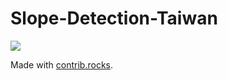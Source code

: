 # Slope-Detection-Taiwan


<a href="https://github.com/andrew76214/Slope-Detection-Taiwan/graphs/contributors">
  <img src="https://contrib.rocks/image?repo=andrew76214/Slope-Detection-Taiwan" />
</a>

Made with [contrib.rocks](https://contrib.rocks).
